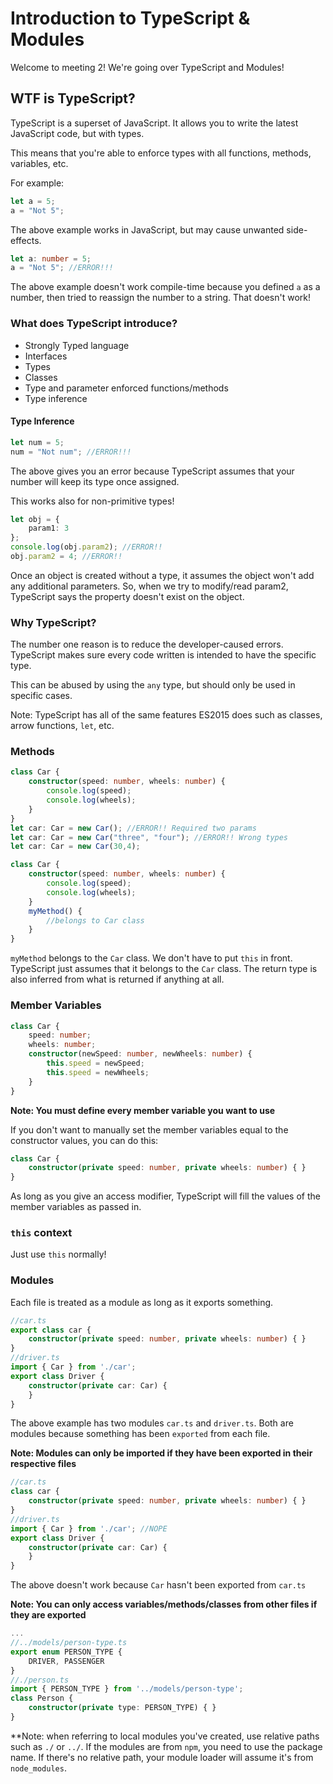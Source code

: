 # Introduction to TypeScript & Modules
Welcome to meeting 2! We're going over TypeScript and Modules!

## WTF is TypeScript?
TypeScript is a superset of JavaScript. It allows you to write the latest JavaScript code, but with types.

This means that you're able to enforce types with all functions, methods, variables, etc.

For example:
```javascript
let a = 5;
a = "Not 5";
```
The above example works in JavaScript, but may cause unwanted side-effects.

```typescript
let a: number = 5;
a = "Not 5"; //ERROR!!!
```
The above example doesn't work compile-time because you defined `a` as a number, then tried to reassign the number to a string. That doesn't work!

### What does TypeScript introduce?
* Strongly Typed language
* Interfaces
* Types
* Classes
* Type and parameter enforced functions/methods
* Type inference

#### Type Inference
```typescript
let num = 5;
num = "Not num"; //ERROR!!!
```
The above gives you an error because TypeScript assumes that your number will keep its type once assigned.

This works also for non-primitive types!
```typescript
let obj = {
    param1: 3
};
console.log(obj.param2); //ERROR!!
obj.param2 = 4; //ERROR!!
```
Once an object is created without a type, it assumes the object won't add any additional parameters. So, when we try to modify/read param2, TypeScript says the property doesn't exist on the object.

### Why TypeScript?
The number one reason is to reduce the developer-caused errors. TypeScript makes sure every code written is intended to have the specific type. 

This can be abused by using the `any` type, but should only be used in specific cases.

Note: TypeScript has all of the same features ES2015 does such as classes, arrow functions, `let`, etc.

### Methods
```typescript
class Car {
    constructor(speed: number, wheels: number) {
        console.log(speed);
        console.log(wheels);
    }
}
let car: Car = new Car(); //ERROR!! Required two params
let car: Car = new Car("three", "four"); //ERROR!! Wrong types
let car: Car = new Car(30,4);
```

```typescript
class Car {
    constructor(speed: number, wheels: number) {
        console.log(speed);
        console.log(wheels);
    }
    myMethod() {
        //belongs to Car class
    }
}
```

`myMethod` belongs to the `Car` class. We don't have to put `this` in front. TypeScript just assumes that it belongs to the `Car` class. The return type is also inferred from what is returned if anything at all.

### Member Variables
```typescript
class Car {
    speed: number;
    wheels: number;
    constructor(newSpeed: number, newWheels: number) {
        this.speed = newSpeed;
        this.speed = newWheels;
    }
}
```

**Note: You must define every member variable you want to use**

If you don't want to manually set the member variables equal to the constructor values, you can do this:
```typescript
class Car {
    constructor(private speed: number, private wheels: number) { }
}
```
As long as you give an access modifier, TypeScript will fill the values of the member variables as passed in.

### `this` context
Just use `this` normally!


### Modules
Each file is treated as a module as long as it exports something.

```typescript
//car.ts
export class car {
    constructor(private speed: number, private wheels: number) { }
}
//driver.ts
import { Car } from './car';
export class Driver {
    constructor(private car: Car) {
    }
}
```
The above example has two modules `car.ts` and `driver.ts`. Both are modules because something has been `exported` from each file.

**Note: Modules can only be imported if they have been exported in their respective files**
```typescript
//car.ts
class car {
    constructor(private speed: number, private wheels: number) { }
}
//driver.ts
import { Car } from './car'; //NOPE
export class Driver {
    constructor(private car: Car) {
    }
}
```
The above doesn't work because `Car` hasn't been exported from `car.ts`

**Note: You can only access variables/methods/classes from other files if they are exported**

```typescript
...
//../models/person-type.ts
export enum PERSON_TYPE {
    DRIVER, PASSENGER
}
//./person.ts
import { PERSON_TYPE } from '../models/person-type';
class Person {
    constructor(private type: PERSON_TYPE) { }
}
```
**Note: when referring to local modules you've created, use relative paths such as `./` or `../`. 
If the modules are from `npm`, you need to use the package name.
If there's no relative path, your module loader will assume it's from `node_modules`.